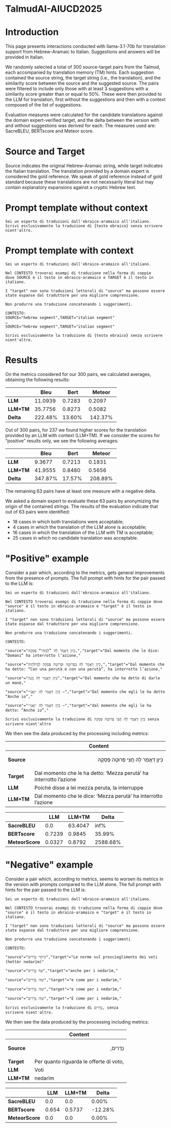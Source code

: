 # TalmudAI-AIUCD2025
# Introduction
This page presents interactions conducted with llama-3.1-70b for translation support from Hebrew-Aramaic to Italian. Suggestions and answers will be provided in Italian.

We randomly selected a total of 300 source-target pairs from the Talmud, each accompanied by translation memory (TM) hints. Each suggestion contained the source string, the target string (i.e., the translation), and the similarity score between the source and the suggested source.
The pairs were filtered to include only those with at least 3 suggestions with a similarity score greater than or equal to 50%. These were then provided to the LLM for translation, first without the suggestions and then with a context composed of the list of suggestions.

Evaluation measures were calculated for the candidate translations against the domain expert-verified target, and the delta between the version with and without suggestions was derived for each. The measures used are: SacreBLEU, BERTscore and Meteor score.
# Source and Target
Source indicates the original Hebrew-Aramaic string, while target indicates the Italian translation. The translation provided by a domain expert is considered the gold reference. We speak of gold reference instead of gold standard because these translations are not necessarily literal but may contain explanatory expansions against a cryptic Hebrew text.
# Prompt template without context
    Sei un esperto di traduzioni dall'ebraico-aramaico all'italiano.
    Scrivi esclusivamente la traduzione di {testo ebraico} senza scrivere nient'altro.
# Prompt template with context
    Sei un esperto di traduzioni dall'ebraico-aramaico all'italiano.

    Nel CONTESTO troverai esempi di traduzione nella forma di coppie 
    dove SOURCE è il testo in ebraico-aramaico e TARGET è il testo in italiano.

    I "target" non sono traduzioni letterali di "source" ma possono essere state espanse dal traduttore per una migliore comprensione.

    Non produrre una traduzione concatenando i suggerimenti.

    CONTESTO:
    SOURCE="hebrew segment",TARGET="italian segment"
    …
    SOURCE="hebrew segment",TARGET="italian segment"

    Scrivi esclusivamente la traduzione di {testo ebraico} senza scrivere nient'altro.
# Results
On the metrics considered for our 300 pairs, we calculated averages, obtaining the following results:


|| Bleu | Bert | Meteor |
| --- | --- | --- | --- |
| **LLM** | 11.0939 | 0.7283 | 0.2097 |
| **LLM+TM** | 35.7756 | 0.8273 | 0.5082 |
| **Delta** | 222.48%| 13.60% | 142.37% |


Out of 300 pairs, for 237 we found higher scores for the translation provided by an LLM with context (LLM+TM). If we consider the scores for “positive” results only, we see the following averages:


|| Bleu | Bert | Meteor |
| --- | --- | --- | --- |
| **LLM** | 9.3677 | 0.7213 | 0.1831 |
| **LLM+TM** | 41.9555 | 0.8480 | 0.5656 |
| **Delta** | 347.87%| 17.57% | 208.89% |


The remaining 63 pairs have at least one measure with a negative delta.

We asked a domain expert to evaluate these 63 pairs by anonymizing the origin of the contained strings. The results of the evaluation indicate that out of 63 pairs were identified:

- 18 cases in which both translations were acceptable;
- 4 cases in which the translation of the LLM alone is acceptable;
- 16 cases in which the translation of the LLM with TM is acceptable;
- 25 cases in which no candidate translation was acceptable.

# "Positive" example
Consider a pair which, according to the metrics, gets general improvements from the presence of prompts. The full prompt with hints for the pair passed to the LLM is:

    Sei un esperto di traduzioni dall'ebraico-aramaico all'italiano.

    Nel CONTESTO troverai esempi di traduzione nella forma di coppie dove "source" è il testo in ebraico-aramaico e "target" è il testo in italiano.
    
    I "target" non sono traduzioni letterali di "source" ma possono essere state espanse dal traduttore per una migliore comprensione.
    
    Non produrre una traduzione concatenando i suggerimenti.
    
    CONTESTO:
    
    "source"="כֵּיוָן דַּאֲמַר לָהּ ”לְמָחָר“ פְּסַקָהּ,","target"="Dal momento che le dice: “Domani” ha interrotto l’azione,"
    
    "source"="כֵּיוָן דַּאֲמַר לָהּ בִּפְרוּטָה וּפְרוּטָה פְּסַקָהּ לְמִילְּתֵיהּ,","target"="Dal momento che ha detto: “Con una perutà e con una perutà”, ha interrotto l’azione,"
    
    "source"="כֵּיוָן דַּאֲמַר לָהּ מָנֶה","target"="Dal momento che ha detto di darle un manè,"
    
    "source"="כֵּיוָן דַּאֲמַר לָהּ ״וַאֲנִי״ –","target"="Dal momento che egli le ha detto “Anche io”,"
    
    "source"="כֵּיוָן דַּאֲמַר לָהּ ״וַאֲנִי״ –","target"="dal momento che egli le ha detto: “Anche io”,"
    
    Scrivi esclusivamente la traduzione di כֵּיוָן דַּאֲמַר לָהּ חֲצִי פְּרוּטָה פְּסַקָהּ senza scrivere nient'altro

We then see the data produced by the processing including metrics:

|  | Content | 
| --- | --- |
| **Source** | <p style='direction:rtl; text-align: right'>כֵּיוָן דַּאֲמַר לָהּ חֲצִי פְּרוּטָה פְּסַקָהּ</p> |
| **Target** | Dal momento che le ha detto: ‘Mezza perutà’ ha interrotto l’azione |
| **LLM** | Poiché disse a lei mezza peruta, la interruppe |
| **LLM+TM** | Dal momento che le dice: ‘Mezza perutà’ ha interrotto l’azione |

                  
|| LLM | LLM+TM | Delta |
| ------------- | ------------- | ------------- | ------------- |
| **SacreBLEU** | 0.0 | 63.4047 | inf% |
| **BERTscore** | 0.7239 | 0.9845 | 35.99% |
| **MeteorScore** | 0.0327 | 0.8792 | 2588.68% |

# "Negative" example
Consider a pair which, according to metrics, seems to worsen its metrics in the version with prompts compared to the LLM alone. The full prompt with hints for the pair passed to the LLM is:

    Sei un esperto di traduzioni dall'ebraico-aramaico all'italiano.

    Nel CONTESTO troverai esempi di traduzione nella forma di coppie dove "source" è il testo in ebraico-aramaico e "target" è il testo in italiano.
    
    I "target" non sono traduzioni letterali di "source" ma possono essere state espanse dal traduttore per una migliore comprensione.
    
    Non produrre una traduzione concatenando i suggerimenti
    
    CONTESTO:
    
    "source"="הֶיתֵּר נְדָרִים","target"="Le norme sul proscioglimento dei voti (hettèr nedarìm)"
    
    "source"="אַף נְדָרִים","target"="anche per i nedarìm,"
    
    "source"="וּמַה נְּדָרִים","target"="e come per i nedarìm,"
    
    "source"="וּמַה נְּדָרִים","target"="e come per i nedarìm,"
    
    "source"="וּמַה נְּדָרִים","target"="E come per i nedarìm,"
    
    Scrivi esclusivamente la traduzione di נְדָרִים, senza scrivere nient'altro.

We then see the data produced by the processing including metrics:

|  | Content | 
| --- | --- |
| **Source** | <p style='direction:rtl; text-align: right'>נְדָרִים,</p> |
| **Target** | Per quanto riguarda le offerte di voto, |
| **LLM** | Voti |
| **LLM+TM** | nedarìm |

                  
|| LLM | LLM+TM | Delta |
| ------------- | ------------- | ------------- | ------------- |
| **SacreBLEU** | 0.0 | 0.0 | 0.00% |
| **BERTscore** | 0.654 | 0.5737 | -12.28% |
| **MeteorScore** | 0.0 | 0.0 | 0.00% |
